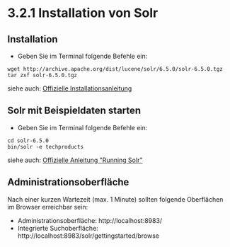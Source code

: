 # 3.2.1 Installation von Solr

## Installation

* Geben Sie im Terminal folgende Befehle ein:

```
wget http://archive.apache.org/dist/lucene/solr/6.5.0/solr-6.5.0.tgz
tar zxf solr-6.5.0.tgz
```

siehe auch: [Offizielle Installationsanleitung](https://cwiki.apache.org/confluence/display/solr/Installing+Solr)

## Solr mit Beispieldaten starten

* Geben Sie im Terminal folgende Befehle ein:

```
cd solr-6.5.0
bin/solr -e techproducts
```

siehe auch: [Offizielle Anleitung "Running Solr"](https://cwiki.apache.org/confluence/display/solr/Running+Solr)


## Administrationsoberfläche

Nach einer kurzen Wartezeit (max. 1 Minute) sollten folgende Oberflächen im Browser erreichbar sein:

* Administrationsoberfläche: http://localhost:8983/
* Integrierte Suchoberfläche: http://localhost:8983/solr/gettingstarted/browse
